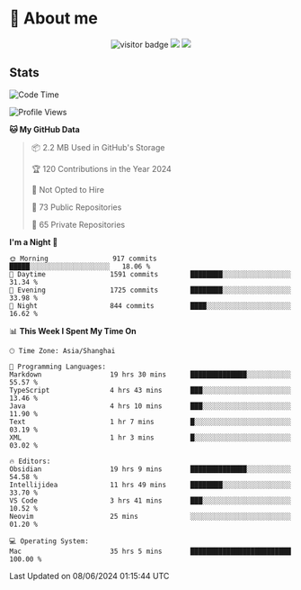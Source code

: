 <!-- ![](https://youpai.roccoshi.top/img/20200804214216.png) -->

# 🧐 About me
 
<p align="center">
<img src="https://visitor-badge.laobi.icu/badge?page_id=Lincest.Lincest&title=hits" alt="visitor badge"/>
<a href="mailto:imroccoshi@gmail.com"><img src="https://img.shields.io/badge/gmail-imroccoshi%40gmail.com-red"></a>
<a href="https://blog.roccoshi.top"><img src="https://img.shields.io/badge/blog-roccoshi-green"></a>
</p>

## Stats

<!--START_SECTION:waka-->
![Code Time](http://img.shields.io/badge/Code%20Time-1%2C251%20hrs%2013%20mins-blue)

![Profile Views](http://img.shields.io/badge/Profile%20Views-0-blue)

**🐱 My GitHub Data** 

> 📦 2.2 MB Used in GitHub's Storage 
 > 
> 🏆 120 Contributions in the Year 2024
 > 
> 🚫 Not Opted to Hire
 > 
> 📜 73 Public Repositories 
 > 
> 🔑 65 Private Repositories 
 > 
**I'm a Night 🦉** 

```text
🌞 Morning                917 commits         █████░░░░░░░░░░░░░░░░░░░░   18.06 % 
🌆 Daytime                1591 commits        ████████░░░░░░░░░░░░░░░░░   31.34 % 
🌃 Evening                1725 commits        ████████░░░░░░░░░░░░░░░░░   33.98 % 
🌙 Night                  844 commits         ████░░░░░░░░░░░░░░░░░░░░░   16.62 % 
```


📊 **This Week I Spent My Time On** 

```text
🕑︎ Time Zone: Asia/Shanghai

💬 Programming Languages: 
Markdown                 19 hrs 30 mins      ██████████████░░░░░░░░░░░   55.57 % 
TypeScript               4 hrs 43 mins       ███░░░░░░░░░░░░░░░░░░░░░░   13.46 % 
Java                     4 hrs 10 mins       ███░░░░░░░░░░░░░░░░░░░░░░   11.90 % 
Text                     1 hr 7 mins         █░░░░░░░░░░░░░░░░░░░░░░░░   03.19 % 
XML                      1 hr 3 mins         █░░░░░░░░░░░░░░░░░░░░░░░░   03.02 % 

🔥 Editors: 
Obsidian                 19 hrs 9 mins       ██████████████░░░░░░░░░░░   54.58 % 
Intellijidea             11 hrs 49 mins      ████████░░░░░░░░░░░░░░░░░   33.70 % 
VS Code                  3 hrs 41 mins       ███░░░░░░░░░░░░░░░░░░░░░░   10.52 % 
Neovim                   25 mins             ░░░░░░░░░░░░░░░░░░░░░░░░░   01.20 % 

💻 Operating System: 
Mac                      35 hrs 5 mins       █████████████████████████   100.00 % 
```


 Last Updated on 08/06/2024 01:15:44 UTC
<!--END_SECTION:waka-->


